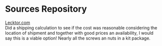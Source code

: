 # Sources Repository

[Lecktor.com](https://lecktor.com/en/)   
Did a shipping calculation to see if the cost was reasonable considering the location of shipment and together with good prices an availability, I would say this is a viable option! Nearly all the screws an nuts in a kit package.
